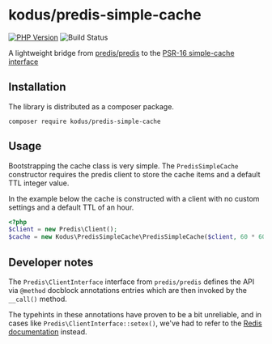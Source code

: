 kodus/predis-simple-cache
=========================
[![PHP Version](https://img.shields.io/badge/php-8.0%2B-blue.svg)](https://packagist.org/packages/kodus/predis-simple-cache)
![Build Status](https://github.com/kodus/predis-simple-cache/actions/workflows/test.yml/badge.svg)

A lightweight bridge from [predis/predis](https://packagist.org/packages/predis/predis) to the 
[PSR-16 simple-cache interface](https://www.php-fig.org/psr/psr-16/)

## Installation

The library is distributed as a composer package.

```
composer require kodus/predis-simple-cache
```

## Usage

Bootstrapping the cache class is very simple. The `PredisSimpleCache` constructor requires the predis client to store
the cache items and a default TTL integer value.

In the example below the cache is constructed with a client with no custom settings and a default TTL of an hour.

```php
<?php
$client = new Predis\Client();
$cache = new Kodus\PredisSimpleCache\PredisSimpleCache($client, 60 * 60);
```

## Developer notes
The `Predis\ClientInterface` interface from `predis/predis` defines the API via `@method` docblock annotations entries
which are then invoked by the `__call()` method.

The typehints in these annotations have proven to be a bit unreliable, and in cases like 
`Predis\ClientInterface::setex()`, we've had to refer to the [Redis documentation](https://redis.io/commands/setex)
instead.
